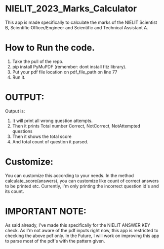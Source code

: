 # NIELIT_2023_Marks_Calculator

This app is made specifically to calculate the marks of the NIELIT Scientist B, Scientific Officer/Engineer and Scientific and Technical Assistant A.

# How to Run the code.
1) Take the pull of the repo.
2) pip install PyMuPDF (remember: dont install fitz library).
3) Put your pdf file location on pdf_file_path on line 77
4) Run it.

# OUTPUT:
Output is:
1) It will print all wrong question attempts.
2) Then it prints Total number Correct, NotCorrect, NotAttempted questions
3) Then it shows the total score
4) And total count of question it parsed.


# Customize:
You can customize this according to your needs.
In the method calculate_score(answers), you can customize like count of correct answers to be printed etc.
Currently, I'm only printing the incorrect question id's and its count.

# IMPORTANT NOTE:
As said already, I've made this specifically for the NIELIT ANSWER KEY check.
As I'm not aware of the pdf inputs right now, this app is restricted to checking the above pdf only.
In the Future, I will work on improving this app to parse most of the pdf's with the pattern given.
